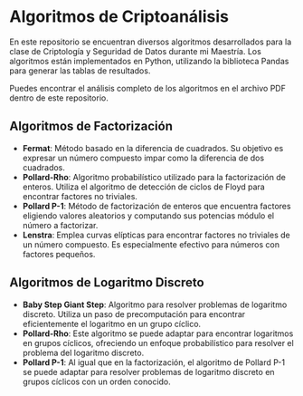 # Algoritmos de Criptoanálisis

En este repositorio se encuentran diversos algoritmos desarrollados para la clase de Criptología y Seguridad de Datos durante mi Maestría. Los algoritmos están implementados en Python, utilizando la biblioteca Pandas para generar las tablas de resultados.

Puedes encontrar el análisis completo de los algoritmos en el archivo PDF dentro de este repositorio.

## Algoritmos de Factorización

- **Fermat**: Método basado en la diferencia de cuadrados. Su objetivo es expresar un número compuesto impar como la diferencia de dos cuadrados.
- **Pollard-Rho**: Algoritmo probabilístico utilizado para la factorización de enteros. Utiliza el algoritmo de detección de ciclos de Floyd para encontrar factores no triviales.
- **Pollard P-1**: Método de factorización de enteros que encuentra factores eligiendo valores aleatorios y computando sus potencias módulo el número a factorizar.
- **Lenstra**: Emplea curvas elípticas para encontrar factores no triviales de un número compuesto. Es especialmente efectivo para números con factores pequeños.

## Algoritmos de Logaritmo Discreto

- **Baby Step Giant Step**: Algoritmo para resolver problemas de logaritmo discreto. Utiliza un paso de precomputación para encontrar eficientemente el logaritmo en un grupo cíclico.
- **Pollard-Rho**: Este algoritmo se puede adaptar para encontrar logaritmos en grupos cíclicos, ofreciendo un enfoque probabilístico para resolver el problema del logaritmo discreto.
- **Pollard P-1**: Al igual que en la factorización, el algoritmo de Pollard P-1 se puede adaptar para resolver problemas de logaritmo discreto en grupos cíclicos con un orden conocido.

